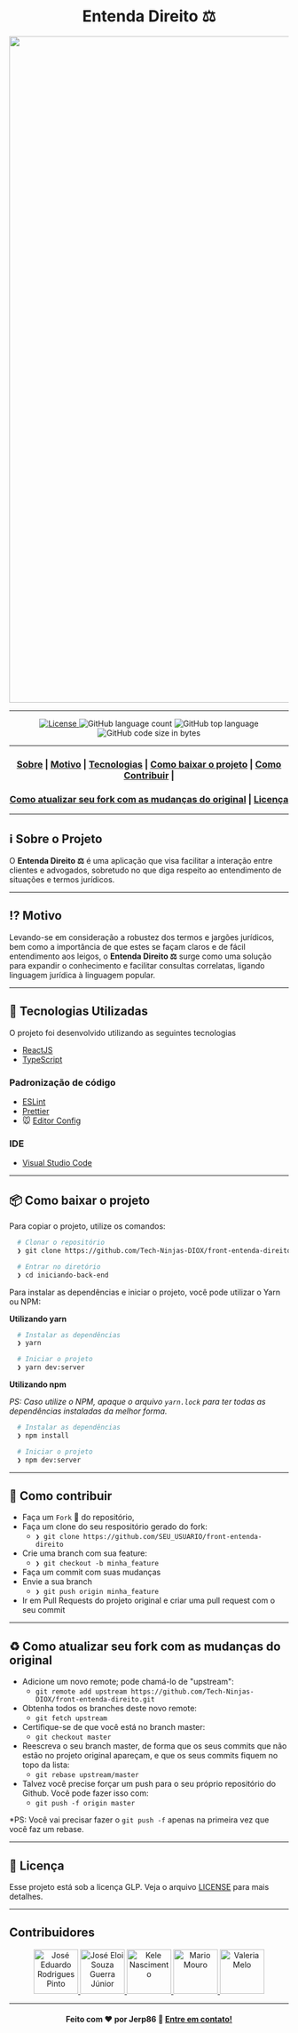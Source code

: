<h1 align="center">
Entenda Direito ⚖
</h1>

<p align="center">
  <img src="" width="1200">
</p>

---

<p align="center">
  <a href="LICENSE" >
    <img alt="License" src="https://img.shields.io/badge/license-GLP-%23F8952D">
  </a>
  <img alt="GitHub language count" src="https://img.shields.io/github/languages/count/Tech-Ninjas-DIOX/front-entenda-direito">

  <img alt="GitHub top language" src="https://img.shields.io/github/languages/top/Tech-Ninjas-DIOX/front-entenda-direito?logo=typescript">

  <img alt="GitHub code size in bytes" src="https://img.shields.io/github/last-commit/Tech-Ninjas-DIOX/front-entenda-direito">
</p>

---

<h3 align="center">
  <a href="#information_source-sobre">Sobre</a> |
  <a href="#interrobang-motivo">Motivo</a> |
  <a href="#rocket-tecnologias-utilizadas">Tecnologias</a> |
  <a href="#package-package-como-baixar-o-projeto">Como baixar o projeto</a> |
  <a href="#link-como-contribuir">Como Contribuir</a> |
</h3>
<h3 align="center">
  <a href="#recycle-como-atualizar-seu-fork-com-as-mudanças-do-original">Como atualizar seu fork com as mudanças do original</a> |
  <a href="#memo-licença">Licença</a>
</h3>

---

## :information_source: Sobre o Projeto

O **Entenda Direito ⚖** é uma aplicação que visa facilitar a interação entre clientes e advogados, sobretudo no que diga respeito ao entendimento de situações e termos jurídicos.

---

## :interrobang: Motivo

Levando-se em consideração a robustez dos termos e jargões jurídicos, bem como a importância de que estes se façam claros e de fácil entendimento aos leigos, o **Entenda Direito ⚖** surge como uma solução para expandir o conhecimento e facilitar consultas correlatas, ligando linguagem jurídica à linguagem popular.

---

## :rocket: Tecnologias Utilizadas

O projeto foi desenvolvido utilizando as seguintes tecnologias

- [ReactJS](https://reactjs.org/)
- [TypeScript](https://www.typescriptlang.org/)

### Padronização de código

- [ESLint](https://eslint.org/)
- [Prettier](https://prettier.io/)
- :mouse: [Editor Config](https://editorconfig.org/)

### IDE

- [Visual Studio Code](https://code.visualstudio.com/)

---

## :package: Como baixar o projeto

Para copiar o projeto, utilize os comandos:

```bash
  # Clonar o repositório
  ❯ git clone https://github.com/Tech-Ninjas-DIOX/front-entenda-direito.git

  # Entrar no diretório
  ❯ cd iniciando-back-end
```
Para instalar as dependências e iniciar o projeto, você pode utilizar o Yarn ou NPM:

**Utilizando yarn**

```bash
  # Instalar as dependências
  ❯ yarn

  # Iniciar o projeto
  ❯ yarn dev:server
```

**Utilizando npm**

*PS: Caso utilize o NPM, apaque o arquivo `yarn.lock` para ter todas as dependências instaladas da melhor forma.*

```bash
  # Instalar as dependências
  ❯ npm install

  # Iniciar o projeto
  ❯ npm dev:server
```

---

## :link: Como contribuir

- Faça um `Fork` :fork_and_knife: do repositório,
- Faça um clone do seu respositório gerado do fork:
  - `❯ git clone https://github.com/SEU_USUARIO/front-entenda-direito`
- Crie uma branch com sua feature:
  - `❯ git checkout -b minha_feature`
- Faça um commit com suas mudanças
- Envie a sua branch
  - `❯ git push origin minha_feature`
- Ir em Pull Requests do projeto original e criar uma pull request com o seu commit

---

## :recycle: Como atualizar seu fork com as mudanças do original

- Adicione um novo remote; pode chamá-lo de "upstream":
  - `git remote add upstream https://github.com/Tech-Ninjas-DIOX/front-entenda-direito.git`
- Obtenha todos os branches deste novo remote:
  - `git fetch upstream`
- Certifique-se de que você está no branch master:
  - `git checkout master`
- Reescreva o seu branch master, de forma que os seus commits que não estão no projeto original apareçam, e que os seus commits fiquem no topo da lista:
  - `git rebase upstream/master`
- Talvez você precise forçar um push para o seu próprio repositório do Github. Você pode fazer isso com:
  - `git push -f origin master`

*PS: Você vai precisar fazer o `git push -f` apenas na primeira vez que você faz um rebase.

---

## :memo: Licença
Esse projeto está sob a licença GLP. Veja o arquivo [LICENSE](LICENSE) para mais detalhes.

---

## Contribuidores

<p align="center">
  <a href="https://github.com/jerp86">
    <img src="https://avatars0.githubusercontent.com/u/54115624?s=460&u=36c750bc965fde8a88dedbd0aef8c985c3fde0ab&v=4" title="José Eduardo Rodrigues Pinto" width="80" height="80">
  </a>
  <a href="https://github.com/eloiguerra">
    <img src="https://avatars3.githubusercontent.com/u/52114836?s=460&u=2df89dd13b87928a6562bb7f2594a4ea8fc3bad4&v=4" title="José Eloi Souza Guerra Júnior" width="80" height="80">
  </a>
  <a href="https://github.com/KeleNascimento">
    <img src="https://avatars1.githubusercontent.com/u/49176116?s=460&u=1ed632aa857a5bccd5b13a1b8eb9626d8ce9c804&v=4" title="Kele Nascimento" width="80" height="80">
  </a>
  <a href="https://github.com/mario-mouro">
    <img src="https://avatars2.githubusercontent.com/u/52142879?s=460&u=77c8de797d28cab1758eb73494fef09fcdf84f50&v=4" title="Mario Mouro" width="80" height="80">
  </a>
  <a href="https://github.com/val-bit">
    <img src="https://avatars3.githubusercontent.com/u/59574875?s=460&u=97df5a23cfc2789fb477b60ccf61804e2a8c4fad&v=4" title="Valeria Melo" width="80" height="80">
  </a>
</P>

---

<h4 align="center">
  Feito com ❤️ por Jerp86 👋️ <a href="mailto:jerp4@hotmail.com">Entre em contato!</a>
</h4>
